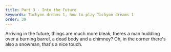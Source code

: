 ```yaml
---
title: Part 3 - Into the Future
keywords: Tachyon dreams 1, how to play Tachyon dreams 1
order: 30
---
```


Arriving in the future, things are much more bleak, theres a man huddling over a burning barrel, a dead body and a chimney? Oh, in the corner there's also a snowman, that's a nice touch.